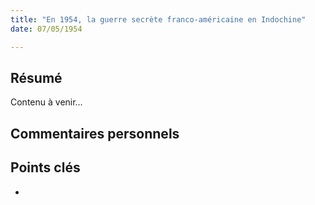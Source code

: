 ```yaml
---
title: "En 1954, la guerre secrète franco-américaine en Indochine"
date: 07/05/1954

---
```


## Résumé
Contenu à venir…

## Commentaires personnels

## Points clés
- 
